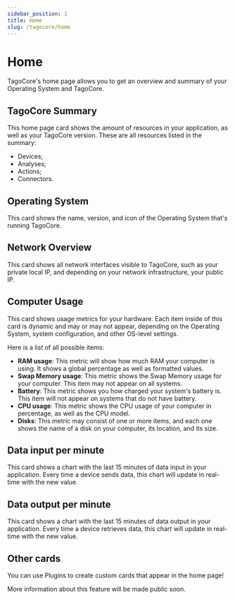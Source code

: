 ```yaml
---
sidebar_position: 1
title: Home
slug: /tagocore/home
---
```


# Home

TagoCore's home page allows you to get an overview and summary of your Operating System and TagoCore.

## TagoCore Summary

This home page card shows the amount of resources in your application, as well as your TagoCore version. These are all resources listed in the summary:

- Devices;
- Analyses;
- Actions;
- Connectors.

## Operating System

This card shows the name, version, and icon of the Operating System that's running TagoCore.

## Network Overview

This card shows all network interfaces visible to TagoCore, such as your private local IP, and depending on your network infrastructure, your public IP.

## Computer Usage

This card shows usage metrics for your hardware. Each item inside of this card is dynamic and may or may not appear, depending on the Operating System, system configuration, and other OS-level settings.

Here is a list of all possible items:

- **RAM usage**: This metric will show how much RAM your computer is using. It shows a global percentage as well as formatted values.
- **Swap Memory usage**: This metric shows the Swap Memory usage for your computer. This item may not appear on all systems.
- **Battery**: This metric shows you how charged your system's battery is. This item will not appear on systems that do not have battery.
- **CPU usage**: This metric shows the CPU usage of your computer in percentage, as well as the CPU model.
- **Disks**: This metric may consist of one or more items, and each one shows the name of a disk on your computer, its location, and its size.

## Data input per minute

This card shows a chart with the last 15 minutes of data input in your application. Every time a device sends data, this chart will update in real-time with the new value.

## Data output per minute

This card shows a chart with the last 15 minutes of data output in your application. Every time a device retrieves data, this chart will update in real-time with the new value.

## Other cards

You can use Plugins to create custom cards that appear in the home page!

More information about this feature will be made public soon.
